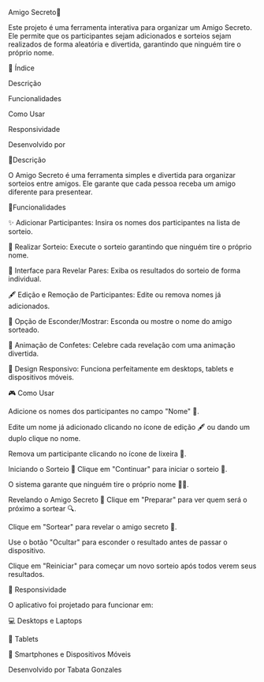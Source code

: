 Amigo Secreto🎊

Este projeto é uma ferramenta interativa para organizar um Amigo Secreto. Ele permite que os participantes sejam adicionados e sorteios sejam realizados de forma aleatória e divertida, garantindo que ninguém tire o próprio nome.

📜 Índice

Descrição

Funcionalidades

Como Usar

Responsividade

Desenvolvido por

📝Descrição

O Amigo Secreto é uma ferramenta simples e divertida para organizar sorteios entre amigos. Ele garante que cada pessoa receba um amigo diferente para presentear.

🚀Funcionalidades

✨ Adicionar Participantes: Insira os nomes dos participantes na lista de sorteio.

🎁 Realizar Sorteio: Execute o sorteio garantindo que ninguém tire o próprio nome.

👫 Interface para Revelar Pares: Exiba os resultados do sorteio de forma individual.

🖋️ Edição e Remoção de Participantes: Edite ou remova nomes já adicionados.

🔑 Opção de Esconder/Mostrar: Esconda ou mostre o nome do amigo sorteado.

🎉 Animação de Confetes: Celebre cada revelação com uma animação divertida.

📱 Design Responsivo: Funciona perfeitamente em desktops, tablets e dispositivos móveis.

🎮 Como Usar

Adicione os nomes dos participantes no campo "Nome" 📝.

Edite um nome já adicionado clicando no ícone de edição 🖋️ ou dando um duplo clique no nome.

Remova um participante clicando no ícone de lixeira 🚮.

Iniciando o Sorteio 🎉 Clique em "Continuar" para iniciar o sorteio 🚀.

O sistema garante que ninguém tire o próprio nome 🙅‍♂️.

Revelando o Amigo Secreto 🎊 Clique em "Preparar" para ver quem será o próximo a sortear 🔍.

Clique em "Sortear" para revelar o amigo secreto 🎁.

Use o botão "Ocultar" para esconder o resultado antes de passar o dispositivo.

Clique em "Reiniciar" para começar um novo sorteio após todos verem seus resultados.

📱 Responsividade

O aplicativo foi projetado para funcionar em:

💻 Desktops e Laptops

📱 Tablets

📲 Smartphones e Dispositivos Móveis

Desenvolvido por Tabata Gonzales
